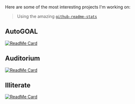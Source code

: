 Here are some of the most interesting projects I'm working on:
> Using the amazing [`github-readme-stats`](https://github.com/anuraghazra/github-readme-stats)

## AutoGOAL

[![ReadMe Card](https://github-readme-stats.vercel.app/api/pin/?username=autogoal&repo=autogoal)](https://github.com/autogoal/autogoal)

## Auditorium

[![ReadMe Card](https://github-readme-stats.vercel.app/api/pin/?username=apiad&repo=auditorium)](https://github.com/apiad/auditorium)

## Illiterate

[![ReadMe Card](https://github-readme-stats.vercel.app/api/pin/?username=apiad&repo=illiterate)](https://github.com/apiad/illiterate)
